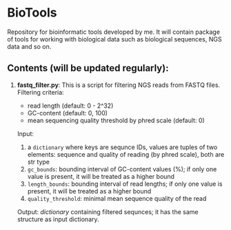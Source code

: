 # BioTools

 Repository for bioinformatic tools developed by me.
 It will contain package of tools for working with biological data such as
biological sequences, NGS data and so on.

## Contents (will be updated regularly):
 
 1. **fastq_filter.py**:
      This is a script for filtering NGS reads from FASTQ files. Filtering criteria:
      - read length (default: 0 - 2^32)
      - GC-content (default: 0, 100)
      - mean sequencing quality threshold by phred scale (default: 0)
      
      Input:
       1.  a `dictionary` where keys are sequnce IDs, values are tuples of two elements:
         sequence and quality of reading (by phred scale), both are str type
       2. `gc_bounds`: bounding interval of GC-content values (%); if only one value is present,
         it will be treated as a higher bound
       3.  `length_bounds`: bounding interval of read lengths; if only one value is present,
         it will be treated as a higher bound
       4. `quality_threshold`: minimal mean sequence quality of the read
      
      Output: _dictionary_ containing filtered sequnces; it has the same structure as input dictionary. 
